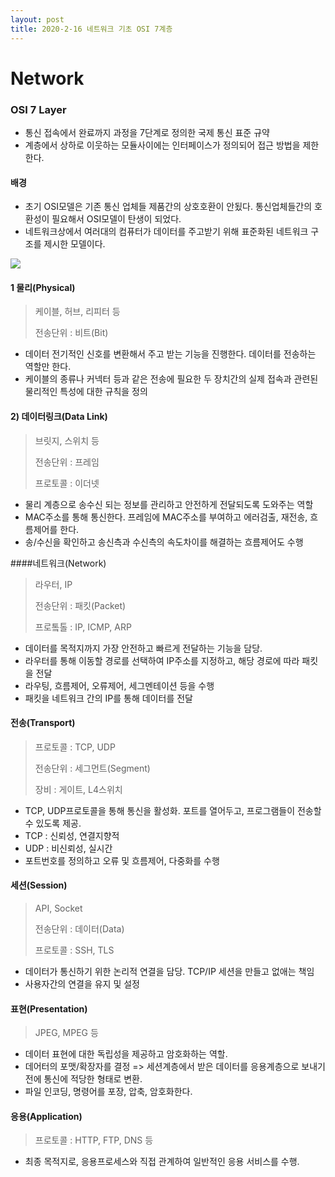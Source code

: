 ```yaml
---
layout: post
title: 2020-2-16 네트워크 기초 OSI 7계층
---
```

# Network

### OSI 7 Layer

- 통신 접속에서 완료까지 과정을 7단계로 정의한 국제 통신 표준 규약
- 계층에서 상하로 이웃하는 모듈사이에는 인터페이스가 정의되어 접근 방법을 제한한다.

#### 배경

- 초기 OSI모델은 기존 통신 업체들 제품간의 상호호환이 안됬다. 통신업체들간의 호환성이 필요해서 OSI모델이 탄생이 되었다.
- 네트워크상에서 여러대의 컴퓨터가 데이터를 주고받기 위해 표준화된 네트워크 구조를 제시한 모델이다.

![](https://camo.githubusercontent.com/90fac88d1f73e7e3414cb03d3ae899e883eb409f/68747470733a2f2f626c6f67732e626d632e636f6d2f77702d636f6e74656e742f75706c6f6164732f323031382f30362f6f73692d6d6f64656c2d372d6c61796572732d3131343078313435312e706e67)

#### 1 물리(Physical)

> 케이블, 허브, 리피터 등
>
> 전송단위 : 비트(Bit)

- 데이터 전기적인 신호를 변환해서 주고 받는 기능을 진행한다. 데이터를 전송하는 역할만 한다.
- 케이블의 종류나 커넥터 등과 같은 전송에 필요한 두 장치간의 실제 접속과 관련된 물리적인 특성에 대한 규칙을 정의

#### 2) 데이터링크(Data Link)

> 브릿지, 스위치 등
>
> 전송단위 : 프레임
>
> 프로토콜 : 이더넷

- 물리 계층으로 송수신 되는 정보를 관리하고 안전하게 전달되도록 도와주는 역할
- MAC주소를 통해 통신한다. 프레임에 MAC주소를 부여하고 에러검출, 재전송, 흐름제어를 한다.
- 송/수신을 확인하고 송신측과 수신측의 속도차이를 해결하는 흐름제어도 수행

####네트워크(Network)

> 라우터, IP
>
> 전송단위 : 패킷(Packet)
>
> 프로톸톨 : IP, ICMP, ARP

- 데이터를 목적지까지 가장 안전하고 빠르게 전달하는 기능을 담당.
- 라우터를 통해 이동할 경로를 선택하여 IP주소를 지정하고, 해당 경로에 따라 패킷을 전달
- 라우팅, 흐름제어, 오류제어, 세그멘테이션 등을 수행
- 패킷을 네트워크 간의 IP를 통해 데이터를 전달

#### 전송(Transport)

> 프로토콜 : TCP, UDP
>
> 전송단위 : 세그먼트(Segment)
>
> 장비 : 게이트, L4스위치

- TCP, UDP프로토콜을 통해 통신을 활성화. 포트를 열어두고, 프로그램들이 전송할 수 있도록 제공.
- TCP : 신뢰성, 연결지향적
- UDP : 비신뢰성, 실시간
- 포트번호를 정의하고 오류 및 흐름제어, 다중화를 수행

#### 세션(Session)

> API, Socket
>
> 전송단위 : 데이터(Data)
>
> 프로토콜 : SSH, TLS

- 데이터가 통신하기 위한 논리적 연결을 담당. TCP/IP 세션을 만들고 없애는 책임
- 사용자간의 연결을 유지 및 설정

#### 표현(Presentation)

> JPEG, MPEG 등

- 데이터 표현에 대한 독립성을 제공하고 암호화하는 역할.
- 데어터의 포맷/확장자를 결정 => 세션계층에서 받은 데이터를 응용계층으로 보내기전에 통신에 적당한 형태로 변환.
- 파일 인코딩, 명령어를 포장, 압축, 암호화한다.



#### 응용(Application)

> 프로토콜 : HTTP, FTP, DNS 등

- 최종 목적지로, 응용프로세스와 직접 관계하여 일반적인 응용 서비스를 수행.

